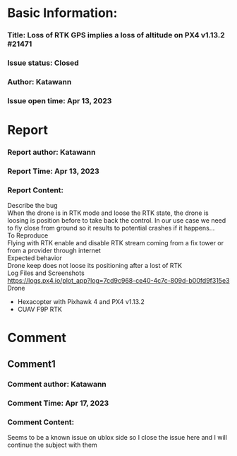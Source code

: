 # Basic Information:
### Title:  Loss of RTK GPS implies a loss of altitude on PX4 v1.13.2 #21471 
### Issue status: Closed
### Author: Katawann
### Issue open time: Apr 13, 2023
# Report
### Report author: Katawann
### Report Time: Apr 13, 2023
### Report Content:   
Describe the bug  
When the drone is in RTK mode and loose the RTK state, the drone is loosing is position before to take back the control. In our use case we need to fly close from ground so it results to potential crashes if it happens...  
To Reproduce  
Flying with RTK enable and disable RTK stream coming from a fix tower or from a provider through internet  
Expected behavior  
Drone keep does not loose its positioning after a lost of RTK  
Log Files and Screenshots  
https://logs.px4.io/plot_app?log=7cd9c968-ce40-4c7c-809d-b00fd9f315e3  
Drone  
- Hexacopter with Pixhawk 4 and PX4 v1.13.2  
- CUAV F9P RTK  

# Comment
## Comment1
### Comment author: Katawann
### Comment Time: Apr 17, 2023
### Comment Content:   
Seems to be a known issue on ublox side so I close the issue here and I will continue the subject with them  
